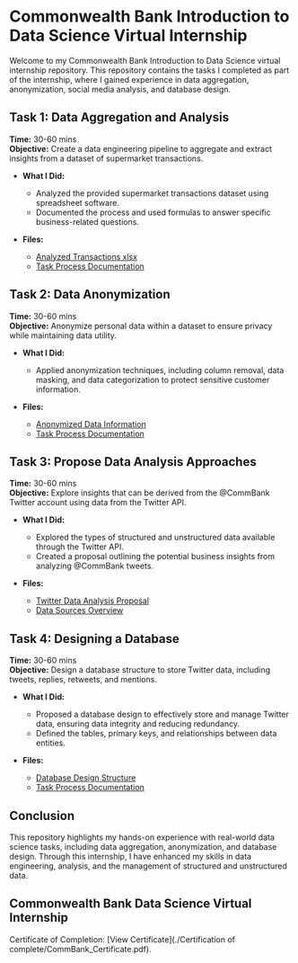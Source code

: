 # Commonwealth Bank Introduction to Data Science Virtual Internship

Welcome to my Commonwealth Bank Introduction to Data Science virtual internship repository. This repository contains the tasks I completed as part of the internship, where I gained experience in data aggregation, anonymization, social media analysis, and database design.

## Task 1: Data Aggregation and Analysis
**Time:** 30-60 mins  
**Objective:** Create a data engineering pipeline to aggregate and extract insights from a dataset of supermarket transactions.

- **What I Did:**
  - Analyzed the provided supermarket transactions dataset using spreadsheet software.
  - Documented the process and used formulas to answer specific business-related questions.
  
- **Files:**
  - [Analyzed Transactions xlsx](./Task_1_Data_Aggregation/supermarket_transactions.xlsx)
  - [Task Process Documentation](./Task_1_Data_Aggregation/Task_1_Answer.txt)

## Task 2: Data Anonymization
**Time:** 30-60 mins  
**Objective:** Anonymize personal data within a dataset to ensure privacy while maintaining data utility.

- **What I Did:**
  - Applied anonymization techniques, including column removal, data masking, and data categorization to protect sensitive customer information.
  
- **Files:**
  - [Anonymized Data Information](./Task_2_Data_Anonymization/Task_2_Information)
  - [Task Process Documentation](./Task_2_Data_Anonymization/Task_2_Answer.txt)

## Task 3: Propose Data Analysis Approaches
**Time:** 30-60 mins  
**Objective:** Explore insights that can be derived from the @CommBank Twitter account using data from the Twitter API.

- **What I Did:**
  - Explored the types of structured and unstructured data available through the Twitter API.
  - Created a proposal outlining the potential business insights from analyzing @CommBank tweets.

- **Files:**
  - [Twitter Data Analysis Proposal](./Task_3_Proposal_Twitter_Data_Analysis/Task_3_Information)
  - [Data Sources Overview](./Task_3_Proposal_Twitter_Data_Analysis/Task_3_Answer)

## Task 4: Designing a Database
**Time:** 30-60 mins  
**Objective:** Design a database structure to store Twitter data, including tweets, replies, retweets, and mentions.

- **What I Did:**
  - Proposed a database design to effectively store and manage Twitter data, ensuring data integrity and reducing redundancy.
  - Defined the tables, primary keys, and relationships between data entities.

- **Files:**
  - [Database Design Structure](./Task_4_Database_Design/Task_4_Information.txt)
  - [Task Process Documentation](./Task_4_Database_Design/Task_4_Answer.txt)

## Conclusion
This repository highlights my hands-on experience with real-world data science tasks, including data aggregation, anonymization, and database design. Through this internship, I have enhanced my skills in data engineering, analysis, and the management of structured and unstructured data.

## Commonwealth Bank Data Science Virtual Internship
Certificate of Completion: [View Certificate](./Certification of complete/CommBank_Certificate.pdf).
